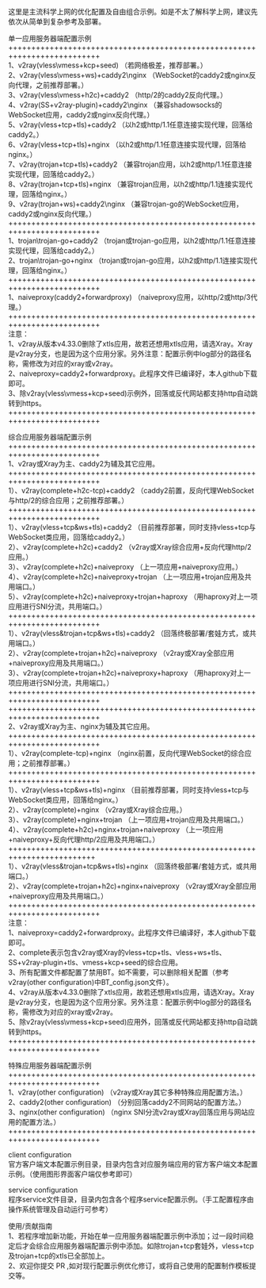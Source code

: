 这里是主流科学上网的优化配置及自由组合示例。如是不太了解科学上网，建议先依次从简单到复杂参考及部署。

单一应用服务器端配置示例  
++++++++++++++++++++++++++++++++++++++++++++++++++++++++++++++++++++++++++  
1、v2ray(vless\vmess+kcp+seed) （若网络极差，推荐部署。）  
2、v2ray(vless\vmess+ws)+caddy2\nginx （WebSocket的caddy2或nginx反向代理，之前推荐部署。）  
3、v2ray(vless\vmess+h2c)+caddy2 （http/2的caddy2反向代理。）  
4、v2ray(SS+v2ray-plugin)+caddy2\nginx （兼容shadowsocks的WebSocket应用，caddy2或nginx反向代理。）  
5、v2ray(vless+tcp+tls)+caddy2 （以h2或http/1.1任意连接实现代理，回落给caddy2。）  
6、v2ray(vless+tcp+tls)+nginx （以h2或http/1.1任意连接实现代理，回落给nginx。）  
7、v2ray(trojan+tcp+tls)+caddy2 （兼容trojan应用，以h2或http/1.1任意连接实现代理，回落给caddy2。）  
8、v2ray(trojan+tcp+tls)+nginx （兼容trojan应用，以h2或http/1.1连接实现代理，回落给nginx。）  
9、v2ray(trojan+ws)+caddy2\nginx （兼容trojan-go的WebSocket应用，caddy2或nginx反向代理。）  
++++++++++++++++++++++++++++++++++++++++++++++++++++++++++++++++++++++++++  
1、trojan\trojan-go+caddy2 （trojan或trojan-go应用，以h2或http/1.1任意连接实现代理，回落给caddy2。）  
2、trojan\trojan-go+nginx （trojan或trojan-go应用，以h2或http/1.1连接实现代理，回落给nginx。）  
++++++++++++++++++++++++++++++++++++++++++++++++++++++++++++++++++++++++++  
1、naiveproxy(caddy2+forwardproxy) （naiveproxy应用，以http/2或http/3代理。）  
++++++++++++++++++++++++++++++++++++++++++++++++++++++++++++++++++++++++++  
注意：  
1、v2ray从版本v4.33.0删除了xtls应用，故若还想用xtls应用，请选Xray。Xray是v2ray分支，也是因为这个应用分家。另外注意：配置示例中log部分的路径名称，需修改为对应的xray或v2ray。  
2、naiveproxy=caddy2+forwardproxy。此程序文件已编译好，本人github下载即可。  
3、除v2ray(vless\vmess+kcp+seed)示例外，回落或反代网站都支持http自动跳转到https。  
++++++++++++++++++++++++++++++++++++++++++++++++++++++++++++++++++++++++++  

综合应用服务器端配置示例  
++++++++++++++++++++++++++++++++++++++++++++++++++++++++++++++++++++++++++  
1、v2ray或Xray为主、caddy2为辅及其它应用。  
++++++++++++++++++++++++++++++++++++++++++++++++++++++++++++++++++++++++++  
1）、v2ray(complete+h2c-tcp)+caddy2 （caddy2前置，反向代理WebSocket与http/2的综合应用；之前推荐部署。）  
++++++++++++++++++++++++++++++++++++++++++++++++++++++++++++++++++++++++++  
1）、v2ray(vless+tcp&ws+tls)+caddy2 （目前推荐部署，同时支持vless+tcp与WebSocket类应用，回落给caddy2。）  
2）、v2ray(complete+h2c)+caddy2 （v2ray或Xray综合应用+反向代理http/2应用。）  
3）、v2ray(complete+h2c)+naiveproxy （上一项应用+naiveproxy应用。）  
4）、v2ray(complete+h2c)+naiveproxy+trojan （上一项应用+trojan应用及共用端口。）  
5）、v2ray(complete+h2c)+naiveproxy+trojan+haproxy （用haproxy对上一项应用进行SNI分流，共用端口。）  
++++++++++++++++++++++++++++++++++++++++++++++++++++++++++++++++++++++++++  
1）、v2ray(vless&trojan+tcp&ws+tls)+caddy2 （回落终极部署/套娃方式，或共用端口。）  
2）、v2ray(complete+trojan+h2c)+naiveproxy （v2ray或Xray全部应用+naiveproxy应用及共用端口。）  
3）、v2ray(complete+trojan+h2c)+naiveproxy+haproxy （用haproxy对上一项应用进行SNI分流，共用端口。）  
++++++++++++++++++++++++++++++++++++++++++++++++++++++++++++++++++++++++++  
++++++++++++++++++++++++++++++++++++++++++++++++++++++++++++++++++++++++++  
2、v2ray或Xray为主、nginx为辅及其它应用。  
++++++++++++++++++++++++++++++++++++++++++++++++++++++++++++++++++++++++++  
1）、v2ray(complete-tcp)+nginx （nginx前置，反向代理WebSocket的综合应用；之前推荐部署。）  
++++++++++++++++++++++++++++++++++++++++++++++++++++++++++++++++++++++++++  
1）、v2ray(vless+tcp&ws+tls)+nginx （目前推荐部署，同时支持vless+tcp与WebSocket类应用，回落给nginx。）  
2）、v2ray(complete)+nginx （v2ray或Xray综合应用。）  
3）、v2ray(complete)+nginx+trojan （上一项应用+trojan应用及共用端口。）  
4）、v2ray(complete+h2c)+nginx+trojan+naiveproxy （上一项应用+naiveproxy+反向代理http/2应用及共用端口。）  
+++++++++++++++++++++++++++++++++++++++++++++++++++++++++++++++++++++++++  
1）、v2ray(vless&trojan+tcp&ws+tls)+nginx （回落终极部署/套娃方式，或共用端口。）  
2）、v2ray(complete+trojan+h2c)+nginx+naiveproxy （v2ray或Xray全部应用+naiveproxy应用及共用端口。）  
++++++++++++++++++++++++++++++++++++++++++++++++++++++++++++++++++++++++++  
注意：  
1、naiveproxy=caddy2+forwardproxy。此程序文件已编译好，本人github下载即可。  
2、complete表示包含v2ray或Xray的vless+tcp+tls、vless+ws+tls、SS+v2ray-plugin+tls、vmess+kcp+seed的综合应用。  
3、所有配置文件都配置了禁用BT。如不需要，可以删除相关配置（参考v2ray(other configuration)中BT_config.json文件）。  
4、v2ray从版本v4.33.0删除了xtls应用，故若还想用xtls应用，请选Xray。Xray是v2ray分支，也是因为这个应用分家。另外注意：配置示例中log部分的路径名称，需修改为对应的xray或v2ray。  
5、除v2ray(vless\vmess+kcp+seed)应用外，回落或反代网站都支持http自动跳转到https。  
++++++++++++++++++++++++++++++++++++++++++++++++++++++++++++++++++++++++++  

特殊应用服务器端配置示例  
++++++++++++++++++++++++++++++++++++++++++++++++++++++++++++++++++++++++++  
1、v2ray(other configuration) （v2ray或Xray其它多种特殊应用配置方法。）  
2、caddy2(other configuration) （分别回落caddy2不同网站的配置方法。）  
3、nginx(other configuration) （nginx SNI分流v2ray或Xray回落应用与网站应用的配置方法。）  
++++++++++++++++++++++++++++++++++++++++++++++++++++++++++++++++++++++++++  

client configuration  
官方客户端文本配置示例目录，目录内包含对应服务端应用的官方客户端文本配置示例。（使用图形界面客户端仅参考即可）

service configuration  
程序service文件目录，目录内包含各个程序service配置示例。（手工配置程序由操作系统管理及自动运行可参考）

使用/贡献指南  
1、若程序增加新功能，开始在单一应用服务器端配置示例中添加；过一段时间稳定后才会综合应用服务器端配置示例中添加。如除trojan+tcp套娃外，vless+tcp及trojan+tcp的xtls已全部加上。  
2、欢迎你提交 PR ,如对现行配置示例优化修订，或将自己使用的配置制作模板提交等。
